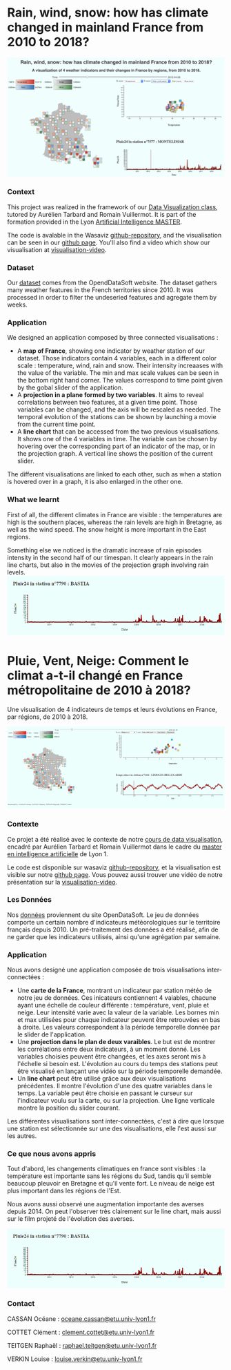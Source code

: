 # Rain, wind, snow: how has climate changed in mainland France from 2010 to 2018?


![image](https://github.com/wasaviz/wasaviz.github.io/blob/master/Images_video/teaser.png)


### Context

This project was realized in the framework of our [Data Visualization class](https://lyondataviz.github.io/teaching/lyon1-m2/2018/), tutored by Aurélien Tarbard and Romain Vuillermot. It is part of the formation provided in the Lyon [Artificial Intelligence MASTER](http://master-info.univ-lyon1.fr/IA/#intro).

The code is avalable in the Wasaviz   [github-repository](https://github.com/wasaviz/wasaviz.github.io.git), and the visualisation can be seen in our [github page](https://wasaviz.github.io/).
You'll also find a video which show our visualisation at [visualisation-video](https://github.com/wasaviz/wasaviz.github.io/blob/master/Images_video/project_video.mp4).
   
### Dataset

Our [dataset](https://public.opendatasoft.com/explore/dataset/donnees-synop-essentielles-omm/information/?sort=date) comes from the OpendDataSoft website. The dataset gathers many weather features in the French territories since 2010. It was processed in order to filter the undeseried features and agregate them by weeks.

### Application

We designed an application composed by three connected visualisations :

  - A **map of France**, showing one indicator by weather station of our dataset. Those indicators contain 4 variables, each in a different color scale : temperature, wind, rain and snow. Their intensity increaases with the value of the variable. The min and max scale values can be seen in the bottom right hand corner. The values correspond to time point given by the gobal slider of the application.
  - A **projection in a plane formed by two variables**. It aims to reveal correlations between two features, at a given time point. Those variables can be changed, and the axis will be rescaled as needed. The temporal evolution of the stations can be shown by launching a movie from the current time point. 
  - A **line chart** that can be accessed from the two previous visualisations. It shows one of the 4 variables in time. The variable can be chosen by hovering over the corresponding part of an indicator of the map, or in the projection graph. A vertical line shows the position of the current slider.

The different visualisations are linked to each other, such as when a station is hovered over in a graph, it is also enlarged in the other one. 

### What we learnt

First of all, the different climates in France are visible : the temperatures are high is the southern places, whereas the rain levels are high in Bretagne, as well as the wind speed. The snow height is more important in the East regions.

Something else we noticed is the dramatic increase of rain episodes intensity in the second half of our timespan. It clearly appears in the rain line charts, but also in the movies of the projection graph involving rain levels.
![image](https://github.com/wasaviz/wasaviz.github.io/blob/master/Images_video/rain.PNG)


# Pluie, Vent, Neige: Comment le climat a-t-il changé en France métropolitaine de 2010 à 2018?

Une visualisation de 4 indicateurs de temps et leurs évolutions en France, par régions, de 2010 à 2018.

![image](https://github.com/wasaviz/wasaviz.github.io/blob/master/Images_video/all.PNG)

### Contexte

Ce projet a été réalisé avec le contexte de notre [cours de data visualisation](https://lyondataviz.github.io/teaching/lyon1-m2/2018/), encadré par Aurélien Tarbard et Romain Vuillermot dans le cadre du [master en intelligence artificielle](http://master-info.univ-lyon1.fr/IA/#intro) de Lyon 1.

Le code est disponible sur wasaviz [github-repository](https://github.com/wasaviz/wasaviz.github.io.git), et la visualisation est visible sur notre [github page](https://wasaviz.github.io/).
Vous pouvez aussi trouver une vidéo de notre présentation sur la [visualisation-video](https://github.com/wasaviz/wasaviz.github.io/blob/master/Images_video/project_video.mp4).
   
### Les Données

Nos [données](https://public.opendatasoft.com/explore/dataset/donnees-synop-essentielles-omm/information/?sort=date) proviennent du site OpenDataSoft. Le jeu de données comporte un certain nombre d'indicateurs météorologiques sur le territoire français depuis 2010. Un pré-traitement des données a été réalisé, afin de ne garder que les indicateurs utilisés, ainsi qu'une agrégation par semaine.

### Application

Nous avons designé une application composée de trois visualisations inter-connectées : 

  - Une **carte de la France**, montrant un indicateur par station météo de notre jeu de données. Ces inicateurs contiennent 4 vaiables, chacune ayant une échelle de couleur différente : température, vent, pluie et neige. Leur intensité varie avec la valeur de la variable. Les bornes min et max utilisées pour chaque indicateur peuvent être retrouvées en bas à droite. Les valeurs correspondent à la période temporelle donnée par le slider de l'application.
  - Une **projection dans le plan de deux varaibles**. Le but est de montrer les corrélations entre deux indicateurs, à un moment donné. Les variables choisies peuvent être changées, et les axes seront mis à l'échelle si besoin est. L'évolution au cours du temps des stations peut être visualisé en lançant une vidéo sur la période temporelle demandée. 
  - Un **line chart** peut être utilisé grâce aux deux visualisations précédentes. Il montre l'évolution d'une des quatre variables dans le temps. La variable peut être choisie en passant le curseur sur l'indicateur voulu sur la carte, ou sur la projection. Une ligne verticale montre la position du slider courant.

Les différentes visualisations sont inter-connectées, c'est à dire que lorsque une station est sélectionnée sur une des visualisations, elle l'est aussi sur les autres. 

### Ce que nous avons appris

Tout d'abord, les changements climatiques en france sont visibles : la température est importante sans les régions du Sud, tandis qu'il semble beaucoup pleuvoir en Bretagne et qu'il vente fort. Le niveau de neige est plus important dans les régions de l'Est.

Nous avons aussi observé une augmentation importante des averses depuis 2014. On peut l'observer très clairement sur le line chart, mais aussi sur le film projeté de l'évolution des averses.

![image](https://github.com/wasaviz/wasaviz.github.io/blob/master/Images_video/rain.PNG)

### Contact

CASSAN Océane : oceane.cassan@etu.univ-lyon1.fr

COTTET Clément : clement.cottet@etu.univ-lyon1.fr

TEITGEN Raphaël : raphael.teitgen@etu.univ-lyon1.fr

VERKIN Louise : louise.verkin@etu.univ-lyon1.fr
